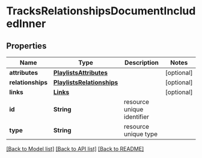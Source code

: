 # TracksRelationshipsDocumentIncludedInner

## Properties
Name | Type | Description | Notes
------------ | ------------- | ------------- | -------------
**attributes** | [**PlaylistsAttributes**](PlaylistsAttributes.md) |  | [optional] 
**relationships** | [**PlaylistsRelationships**](PlaylistsRelationships.md) |  | [optional] 
**links** | [**Links**](Links.md) |  | [optional] 
**id** | **String** | resource unique identifier | 
**type** | **String** | resource unique type | 

[[Back to Model list]](../README.md#documentation-for-models) [[Back to API list]](../README.md#documentation-for-api-endpoints) [[Back to README]](../README.md)


